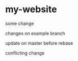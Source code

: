 # my-website

some change

changes on example branch

update on master before rebase

conflicting change
